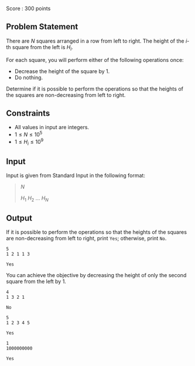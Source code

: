 Score : $300$ points

## Problem Statement

There are $N$ squares arranged in a row from left to right. The height of the $i$-th square from the left is $H_i$.

For each square, you will perform either of the following operations once:

- Decrease the height of the square by $1$.
- Do nothing.

Determine if it is possible to perform the operations so that the heights of the squares are non-decreasing from left to right.

## Constraints

- All values in input are integers.
- $1 \leq N \leq 10^5$
- $1 \leq H_i \leq 10^9$

## Input

Input is given from Standard Input in the following format:

> $N$
> 
> $H_1$ $H_2$ $...$ $H_N$

## Output

If it is possible to perform the operations so that the heights of the squares are non-decreasing from left to right, print `Yes`; otherwise, print `No`.

```input1
5
1 2 1 1 3
```

```output1
Yes
```

You can achieve the objective by decreasing the height of only the second square from the left by $1$.

```input2
4
1 3 2 1
```

```output2
No
```

```input3
5
1 2 3 4 5
```

```output3
Yes
```

```input4
1
1000000000
```

```output4
Yes
```